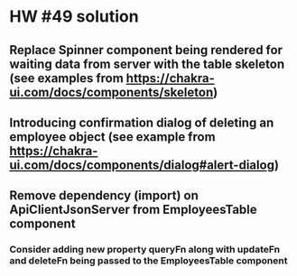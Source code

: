 # HW #49 solution
## Replace Spinner component being rendered for waiting data from server with the table skeleton (see examples from https://chakra-ui.com/docs/components/skeleton)
## Introducing confirmation dialog of deleting an employee object (see example from https://chakra-ui.com/docs/components/dialog#alert-dialog)
## Remove dependency (import) on ApiClientJsonServer from EmployeesTable component
### Consider adding new property queryFn along with updateFn and deleteFn being passed to the EmployeesTable component